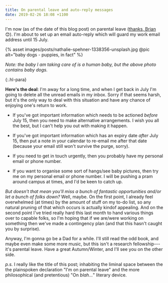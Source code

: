 ```yaml
---
title: On parental leave and auto-reply messages
date: 2019-02-26 18:08 +1100
---
```


I'm now (as of the date of this blog post) on parental leave ([thanks,
Brian](http://www.anu.edu.au/news/all-news/anu-announces-major-expansion-of-parental-leave)
😊). I'm about to set up an email auto-reply which will guard my work email
address until 15 July.

{% asset images/posts/nathalie-spehner-1338356-unsplash.jpg @pic alt="baby dogs - puppies, in fact" %}

*Note: the baby I am taking care of is a human baby, but the above photo
contains baby dogs.*

{:.hl-para}

**Here's the deal**: I'm away for a long time, and when I get back in July I'm
going to delete all the unread emails in my inbox. Sorry if that seems harsh,
but it's the only way to deal with this situation and have any chance of
enjoying one's return to work.

- If you've got important information which needs to be actioned *before* July
  15, then you need to make alternative arrangements. I wish you all the best,
  but I can't help you out with making it happen.

- If you've got important information which has an expiry date *after* July 15,
  then put a note in your calendar to re-email me after that date (because your
  email still won't survive the purge, sorry).

- If you need to get in touch urgently, then you probably have my personal email
  or phone number.

- If you want to organise some sort of hangs/see baby pictures, then try me on
  my personal email or phone number. I will be pushing a pram around campus at
  times, and I'd be keen to catch up.

*But doesn't that mean you'll miss a bunch of fantastic opportunities and/or let
a bunch of folks down?* Well, maybe. On the first point, I already feel
overwhelmed (at times) by the amount of stuff on my to-do list, so any natural
pruning of that which occurs is actually kindof appealing. And on the second
point I've tried really hard this last month to hand various things over to
capable folks, so I'm hoping that if we are/were working on something then we've
made a contingency plan (and that this hasn't caught you by surprise).

Anyway, I'm gonna go be a Dad for a while. I'll still read the odd book, and
maybe even make some more music, but this isn't a research fellowship---it's
parental leave. Have a great Autumn/Winter, and I'll see you on the other side.

*p.s.* I really like the title of this post; inhabiting the liminal space
between the the plainspoken declaration "I'm on parental leave" and the more
philosophical (and pretentious) "On *blah...*" literary device.

